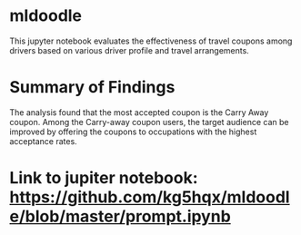 # mldoodle
This jupyter notebook evaluates the effectiveness of travel coupons among drivers based on various driver profile and travel arrangements.
# Summary of Findings
The analysis found that the most accepted coupon is the Carry Away coupon.  Among the Carry-away coupon users, the target audience can be improved by offering the coupons to occupations with the highest acceptance rates.
# Link to jupiter notebook: https://github.com/kg5hqx/mldoodle/blob/master/prompt.ipynb
